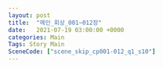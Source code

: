 ```yaml
---
layout: post
title:  "메인_회상_001~012장"
date:   2021-07-19 03:00:00 +0000
categories: Main
Tags: Story Main
SceneCode: ["scene_skip_cp001-012_q1_s10"]
---
```

